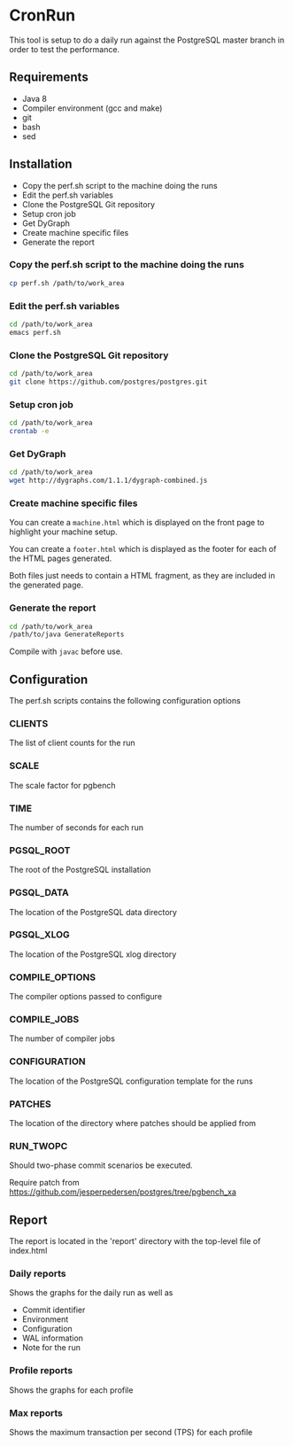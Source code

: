 # CronRun

This tool is setup to do a daily run against the PostgreSQL master branch in order to
test the performance.

## Requirements

* Java 8
* Compiler environment (gcc and make)
* git
* bash
* sed

## Installation

* Copy the perf.sh script to the machine doing the runs
* Edit the perf.sh variables
* Clone the PostgreSQL Git repository
* Setup cron job
* Get DyGraph
* Create machine specific files
* Generate the report

### Copy the perf.sh script to the machine doing the runs

```bash
cp perf.sh /path/to/work_area
```

### Edit the perf.sh variables

```bash
cd /path/to/work_area
emacs perf.sh
```

### Clone the PostgreSQL Git repository

```bash
cd /path/to/work_area
git clone https://github.com/postgres/postgres.git
```

### Setup cron job

```bash
cd /path/to/work_area
crontab -e
```

### Get DyGraph

```bash
cd /path/to/work_area
wget http://dygraphs.com/1.1.1/dygraph-combined.js
```

### Create machine specific files

You can create a ```machine.html``` which is displayed on the front page to highlight your machine setup.

You can create a ```footer.html``` which is displayed as the footer for each of the HTML pages generated.

Both files just needs to contain a HTML fragment, as they are included in the generated page.

### Generate the report

```bash
cd /path/to/work_area
/path/to/java GenerateReports
```

Compile with ```javac``` before use.

## Configuration

The perf.sh scripts contains the following configuration options

### CLIENTS

The list of client counts for the run

### SCALE

The scale factor for pgbench

### TIME

The number of seconds for each run

### PGSQL_ROOT

The root of the PostgreSQL installation

### PGSQL_DATA

The location of the PostgreSQL data directory

### PGSQL_XLOG

The location of the PostgreSQL xlog directory

### COMPILE_OPTIONS

The compiler options passed to configure

### COMPILE_JOBS

The number of compiler jobs

### CONFIGURATION

The location of the PostgreSQL configuration template for the runs

### PATCHES

The location of the directory where patches should be applied from

### RUN_TWOPC

Should two-phase commit scenarios be executed.

Require patch from https://github.com/jesperpedersen/postgres/tree/pgbench_xa

## Report

The report is located in the 'report' directory with the top-level file of index.html

### Daily reports

Shows the graphs for the daily run as well as

* Commit identifier
* Environment
* Configuration
* WAL information
* Note for the run

### Profile reports

Shows the graphs for each profile

### Max reports

Shows the maximum transaction per second (TPS) for each profile
